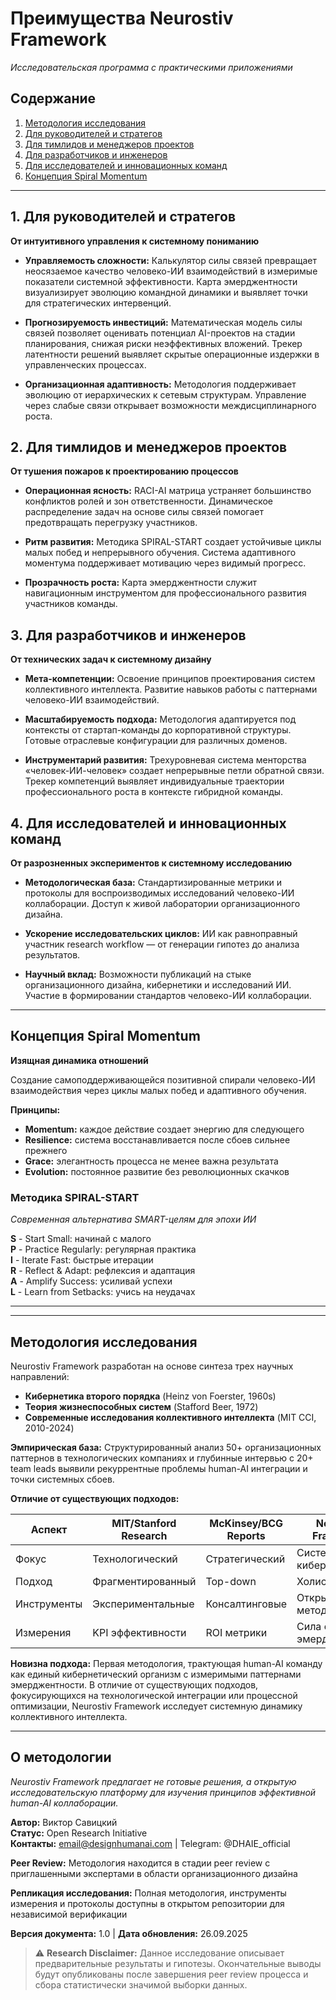# Преимущества Neurostiv Framework

*Исследовательская программа с практическими приложениями*

## Содержание
1. [Методология исследования](#методология-исследования)
2. [Для руководителей и стратегов](#1-для-руководителей-и-стратегов)
3. [Для тимлидов и менеджеров проектов](#2-для-тимлидов-и-менеджеров-проектов)  
4. [Для разработчиков и инженеров](#3-для-разработчиков-и-инженеров)
5. [Для исследователей и инновационных команд](#4-для-исследователей-и-инновационных-команд)
6. [Концепция Spiral Momentum](#концепция-spiral-momentum)

---

## 1. Для руководителей и стратегов
**От интуитивного управления к системному пониманию**

* **Управляемость сложности:** Калькулятор силы связей превращает неосязаемое качество человеко-ИИ взаимодействий в измеримые показатели системной эффективности. Карта эмерджентности визуализирует эволюцию командной динамики и выявляет точки для стратегических интервенций.

* **Прогнозируемость инвестиций:** Математическая модель силы связей позволяет оценивать потенциал AI-проектов на стадии планирования, снижая риски неэффективных вложений. Трекер латентности решений выявляет скрытые операционные издержки в управленческих процессах.

* **Организационная адаптивность:** Методология поддерживает эволюцию от иерархических к сетевым структурам. Управление через слабые связи открывает возможности междисциплинарного роста.

## 2. Для тимлидов и менеджеров проектов  
**От тушения пожаров к проектированию процессов**

* **Операционная ясность:** RACI-AI матрица устраняет большинство конфликтов ролей и зон ответственности. Динамическое распределение задач на основе силы связей помогает предотвращать перегрузку участников.

* **Ритм развития:** Методика SPIRAL-START создает устойчивые циклы малых побед и непрерывного обучения. Система адаптивного моментума поддерживает мотивацию через видимый прогресс.

* **Прозрачность роста:** Карта эмерджентности служит навигационным инструментом для профессионального развития участников команды.

## 3. Для разработчиков и инженеров
**От технических задач к системному дизайну**

* **Мета-компетенции:** Освоение принципов проектирования систем коллективного интеллекта. Развитие навыков работы с паттернами человеко-ИИ взаимодействий.

* **Масштабируемость подхода:** Методология адаптируется под контексты от стартап-команды до корпоративной структуры. Готовые отраслевые конфигурации для различных доменов.

* **Инструментарий развития:** Трехуровневая система менторства «человек-ИИ-человек» создает непрерывные петли обратной связи. Трекер компетенций выявляет индивидуальные траектории профессионального роста в контексте гибридной команды.

## 4. Для исследователей и инновационных команд
**От разрозненных экспериментов к системному исследованию**

* **Методологическая база:** Стандартизированные метрики и протоколы для воспроизводимых исследований человеко-ИИ коллаборации. Доступ к живой лаборатории организационного дизайна.

* **Ускорение исследовательских циклов:** ИИ как равноправный участник research workflow — от генерации гипотез до анализа результатов. 

* **Научный вклад:** Возможности публикаций на стыке организационного дизайна, кибернетики и исследований ИИ. Участие в формировании стандартов человеко-ИИ коллаборации.

---

## Концепция Spiral Momentum

**Изящная динамика отношений**

Создание самоподдерживающейся позитивной спирали человеко-ИИ взаимодействия через циклы малых побед и адаптивного обучения.

**Принципы:**
- **Momentum:** каждое действие создает энергию для следующего
- **Resilience:** система восстанавливается после сбоев сильнее прежнего  
- **Grace:** элегантность процесса не менее важна результата
- **Evolution:** постоянное развитие без революционных скачков

### Методика SPIRAL-START
*Современная альтернатива SMART-целям для эпохи ИИ*

**S** - Start Small: начинай с малого  
**P** - Practice Regularly: регулярная практика  
**I** - Iterate Fast: быстрые итерации  
**R** - Reflect & Adapt: рефлексия и адаптация  
**A** - Amplify Success: усиливай успехи  
**L** - Learn from Setbacks: учись на неудачах

---

---

## Методология исследования

Neurostiv Framework разработан на основе синтеза трех научных направлений:
- **Кибернетика второго порядка** (Heinz von Foerster, 1960s)
- **Теория жизнеспособных систем** (Stafford Beer, 1972)  
- **Современные исследования коллективного интеллекта** (MIT CCI, 2010-2024)

**Эмпирическая база:** Структурированный анализ 50+ организационных паттернов в технологических компаниях и глубинные интервью с 20+ team leads выявили рекуррентные проблемы human-AI интеграции и точки системных сбоев.

**Отличие от существующих подходов:**

| Аспект | MIT/Stanford Research | McKinsey/BCG Reports | Neurostiv Framework |
|--------|---------------------|-------------------|-------------------|
| Фокус | Технологический | Стратегический | Системно-кибернетический |
| Подход | Фрагментированный | Top-down | Холистический |
| Инструменты | Экспериментальные | Консалтинговые | Открытая методология |
| Измерения | KPI эффективности | ROI метрики | Сила связей + эмерджентность |

**Новизна подхода:** Первая методология, трактующая human-AI команду как единый кибернетический организм с измеримыми паттернами эмерджентности. В отличие от существующих подходов, фокусирующихся на технологической интеграции или процессной оптимизации, Neurostiv Framework исследует системную динамику коллективного интеллекта.

---

## О методологии

*Neurostiv Framework предлагает не готовые решения, а открытую исследовательскую платформу для изучения принципов эффективной human-AI коллаборации.*

**Автор:** Виктор Савицкий  
**Статус:** Open Research Initiative  
**Контакты:** email@designhumanai.com | Telegram: @DHAIE_official

**Peer Review:** Методология находится в стадии peer review с приглашенными экспертами в области организационного дизайна

**Репликация исследования:** Полная методология, инструменты измерения и протоколы доступны в открытом репозитории для независимой верификации

**Версия документа:** 1.0 | **Дата обновления:** 26.09.2025

> ⚠️ **Research Disclaimer:** Данное исследование описывает предварительные результаты и гипотезы. Окончательные выводы будут опубликованы после завершения peer review процесса и сбора статистически значимой выборки данных.
